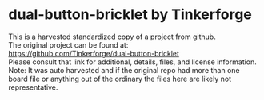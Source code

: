 
# dual-button-bricklet by Tinkerforge  
This is a harvested standardized copy of a project from github.  
The original project can be found at:  
https://github.com/Tinkerforge/dual-button-bricklet  
Please consult that link for additional, details, files, and license information.  
Note: It was auto harvested and if the original repo had more than one board file or anything out of the ordinary the files here are likely not representative.  
    